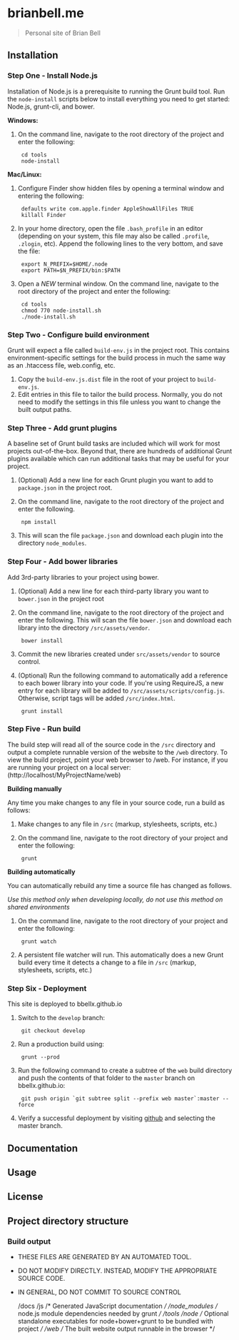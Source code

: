 # brianbell.me

>Personal site of Brian Bell

## Installation

### Step One - Install Node.js

Installation of Node.js is a prerequisite to running the Grunt build tool. Run the `node-install` scripts below to install everything you need to get started: Node.js, grunt-cli, and bower.

**Windows:**

1. On the command line, navigate to the root directory of the project and enter the following:

        cd tools
        node-install

**Mac/Linux:**

1. Configure Finder show hidden files by opening a terminal window and entering the following:

        defaults write com.apple.finder AppleShowAllFiles TRUE
        killall Finder

2. In your home directory, open the file `.bash_profile` in an editor (depending on your system, this file may also be called `.profile`, `.zlogin`, etc). Append the following lines to the very bottom, and save the file:

        export N_PREFIX=$HOME/.node
        export PATH=$N_PREFIX/bin:$PATH

3. Open a *NEW* terminal window. On the command line, navigate to the root directory of the project and enter the following:

        cd tools
        chmod 770 node-install.sh
        ./node-install.sh

### Step Two - Configure build environment

Grunt will expect a file called `build-env.js` in the project root. This contains environment-specific settings for the build process in much the same way as an .htaccess file, web.config, etc.

1. Copy the `build-env.js.dist` file in the root of your project to `build-env.js`.
2. Edit entries in this file to tailor the build process. Normally, you do not need to modify the settings in this file unless you want to change the built output paths.

### Step Three - Add grunt plugins

A baseline set of Grunt build tasks are included which will work for most projects out-of-the-box. Beyond that, there are hundreds of additional Grunt plugins available which can run additional tasks that may be useful for your project.

1. (Optional) Add a new line for each Grunt plugin you want to add to `package.json` in the project root.
2. On the command line, navigate to the root directory of the project and enter the following.

        npm install

3. This will scan the file `package.json` and download each plugin into the directory `node_modules`.

### Step Four - Add bower libraries

Add 3rd-party libraries to your project using bower.

1. (Optional) Add a new line for each third-party library you want to `bower.json` in the project root
2. On the command line, navigate to the root directory of the project and enter the following. This will scan the file `bower.json` and download each library into the directory `/src/assets/vendor`.

        bower install

3. Commit the new libraries created under `src/assets/vendor` to source control.
4. (Optional) Run the following command to automatically add a reference to each bower library into your code. If you're using RequireJS, a new entry for each library will be added to  `/src/assets/scripts/config.js`. Otherwise, script tags will be added `/src/index.html`.

        grunt install

### Step Five - Run build

The build step will read all of the source code in the `/src` directory and output a complete runnable version of the website to the `/web` directory.
To view the build project, point your web browser to /web. For instance, if you are running your project on a local server: (http://localhost/MyProjectName/web)

**Building manually**

Any time you make changes to any file in your source code, run a build as follows:

1. Make changes to any file in `/src` (markup, stylesheets, scripts, etc.)
2. On the command line, navigate to the root directory of your project and enter the following:

        grunt

**Building automatically**

You can automatically rebuild any time a source file has changed as follows.

_Use this method only when developing locally, do not use this method on shared environments_

1. On the command line, navigate to the root directory of your project and enter the following:

        grunt watch

2. A persistent file watcher will run. This automatically does a new Grunt build every time it detects a change to a file in `/src` (markup, stylesheets, scripts, etc.)

### Step Six - Deployment

This site is deployed to bbellx.github.io

1. Switch to the `develop` branch:

        git checkout develop

2. Run a production build using:

        grunt --prod

3. Run the following command to create a subtree of the `web` build directory and push the contents of that folder to the `master` branch on bbellx.github.io:

        git push origin `git subtree split --prefix web master`:master --force

4. Verify a successful deployment by visiting [github](https://github.com/bbellx/bbellx.github.io) and selecting the master branch.


## Documentation

## Usage

## License

## Project directory structure

### Build output

 * THESE FILES ARE GENERATED BY AN AUTOMATED TOOL.
 * DO NOT MODIFY DIRECTLY. INSTEAD, MODIFY THE APPROPRIATE SOURCE CODE.
 * IN GENERAL, DO NOT COMMIT TO SOURCE CONTROL

    /docs
        /js          /* Generated JavaScript documentation  */
    /node_modules    /* node.js module dependencies needed by grunt */
    /tools
        /node        /* Optional standalone executables for node+bower+grunt to be bundled with project */
    /web             /* The built website output runnable in the browser */